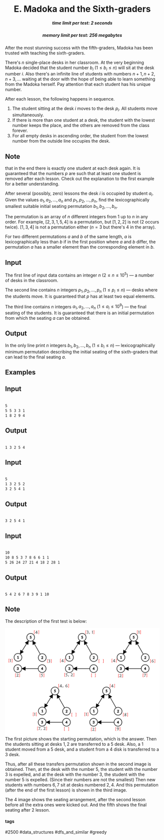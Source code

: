 <h1 style='text-align: center;'> E. Madoka and the Sixth-graders</h1>

<h5 style='text-align: center;'>time limit per test: 2 seconds</h5>
<h5 style='text-align: center;'>memory limit per test: 256 megabytes</h5>

After the most stunning success with the fifth-graders, Madoka has been trusted with teaching the sixth-graders.

There's $n$ single-place desks in her classroom. At the very beginning Madoka decided that the student number $b_i$ ($1 \le b_i \le n$) will sit at the desk number $i$. Also there's an infinite line of students with numbers $n + 1, n + 2, n + 3, \ldots$ waiting at the door with the hope of being able to learn something from the Madoka herself. Pay attention that each student has his unique number.

After each lesson, the following happens in sequence. 

1. The student sitting at the desk $i$ moves to the desk $p_i$. All students move simultaneously.
2. If there is more than one student at a desk, the student with the lowest number keeps the place, and the others are removed from the class forever.
3. For all empty desks in ascending order, the student from the lowest number from the outside line occupies the desk.

## Note

 that in the end there is exactly one student at each desk again. It is guaranteed that the numbers $p$ are such that at least one student is removed after each lesson. Check out the explanation to the first example for a better understanding.

After several (possibly, zero) lessons the desk $i$ is occupied by student $a_i$. Given the values $a_1, a_2, \ldots, a_n$ and $p_1, p_2, \ldots, p_n$, find the lexicographically smallest suitable initial seating permutation $b_1, b_2, \ldots, b_n$.

The permutation is an array of $n$ different integers from $1$ up to $n$ in any order. For example, $[2,3,1,5,4]$ is a permutation, but $[1,2,2]$ is not ($2$ occurs twice). $[1,3,4]$ is not a permutation either ($n=3$ but there's $4$ in the array).

For two different permutations $a$ and $b$ of the same length, $a$ is lexicographically less than $b$ if in the first position where $a$ and $b$ differ, the permutation $a$ has a smaller element than the corresponding element in $b$.

## Input

The first line of input data contains an integer $n$ ($2 \le n \le 10^5$) — a number of desks in the classroom.

The second line contains $n$ integers $p_1, p_2, \ldots, p_n$ ($1 \leq p_i \leq n$) — desks where the students move. It is guaranteed that $p$ has at least two equal elements.

The third line contains $n$ integers $a_1, a_2, \ldots, a_n$ ($1 \leq a_i \leq 10^9$) — the final seating of the students. It is guaranteed that there is an initial permutation from which the seating $a$ can be obtained.

## Output

In the only line print $n$ integers $b_1, b_2, \ldots, b_n$ ($1 \le b_i \le n$) — lexicographically minimum permutation describing the initial seating of the sixth-graders that can lead to the final seating $a$.

## Examples

## Input


```

5
5 5 3 3 1
1 8 2 9 4

```
## Output


```

1 3 2 5 4 

```
## Input


```

5
1 3 2 5 2
3 2 5 4 1

```
## Output


```

3 2 5 4 1 

```
## Input


```

10
10 8 5 3 7 8 6 6 1 1
5 26 24 27 21 4 18 2 28 1

```
## Output


```

5 4 2 6 7 8 3 9 1 10 

```
## Note

The description of the first test is below:

 ![](images/00eb024bce8b6c716a1484e875c305de9231f444.png) The first picture shows the starting permutation, which is the answer. Then the students sitting at desks $1, 2$ are transferred to a $5$ desk. Also, a $1$ student moved from a $5$ desk, and a student from a $4$ disk is transferred to a $3$ desk.

Thus, after all these transfers permutation shown in the second image is obtained. Then, at the desk with the number $5$, the student with the number $3$ is expelled, and at the desk with the number $3$, the student with the number $5$ is expelled. (Since their numbers are not the smallest) Then new students with numbers $6, 7$ sit at desks numbered $2, 4$. And this permutation (after the end of the first lesson) is shown in the third image.

The $4$ image shows the seating arrangement, after the second lesson before all the extra ones were kicked out. And the fifth shows the final seating after $2$ lesson.



#### tags 

#2500 #data_structures #dfs_and_similar #greedy 